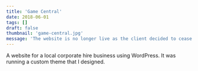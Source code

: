 ```yaml
---
title: 'Game Central'
date: 2018-06-01
tags: []
draft: false
thumbnail: 'game-central.jpg'
message: 'The website is no longer live as the client decided to cease operations under the Crazy Carts brand. A copy of the website may be made available in the future pending client approval.'
---
```


A website for a local corporate hire business using WordPress. It was running a custom theme that I designed.
